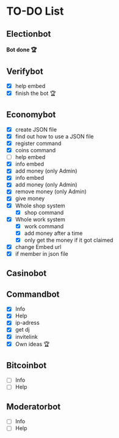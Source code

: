 # TO-DO List

## Electionbot
#### Bot done 🏆

## Verifybot

- [x] help embed
- [x] finish the bot 🏆

## Economybot

- [x] create JSON file
- [x] find out how to use a JSON file  
- [x] register command
- [x] coins command  
- [ ] help embed
- [x] info embed
- [x] add money (only Admin)
- [x] info embed
- [x] add money (only Admin)
- [x] remove money (only Admin)  
- [x] give money
- [x] Whole shop system
  - [x] shop command
- [x] Whole work system
  - [x] work command
  - [x] add money after a time
  - [x] only get the money if it got claimed
- [x] change Embed url
- [x] if member in json file

## Casinobot



## Commandbot

- [x] Info
- [x] Help
- [x] ip-adress
- [x] get dj
- [x] invitelink
- [x] Own ideas 🏆

## Bitcoinbot

- [ ] Info
- [ ] Help

## Moderatorbot

- [ ] Info
- [ ] Help